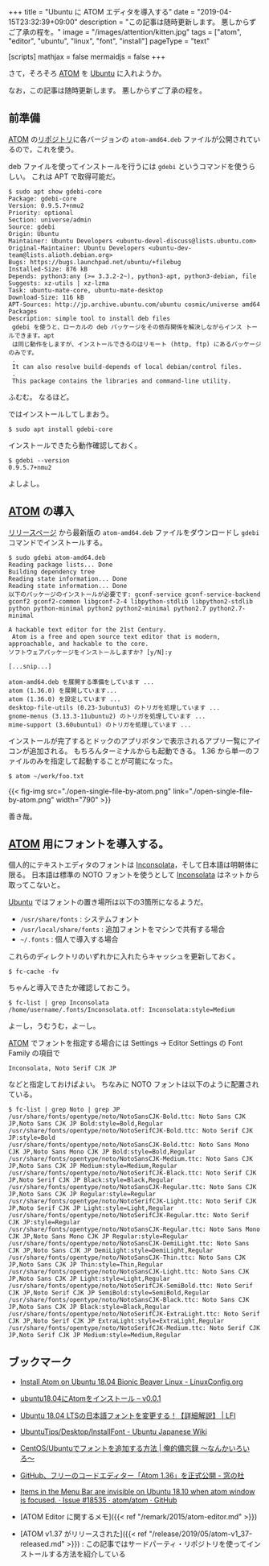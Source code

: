 +++
title = "Ubuntu に ATOM エディタを導入する"
date = "2019-04-15T23:32:39+09:00"
description = "この記事は随時更新します。 悪しからずご了承の程を。"
image = "/images/attention/kitten.jpg"
tags = ["atom", "editor", "ubuntu", "linux", "font", "install"]
pageType = "text"

[scripts]
  mathjax = false
  mermaidjs = false
+++

さて，そろそろ [ATOM] を [Ubuntu] に入れようか。

なお，この記事は随時更新します。
悪しからずご了承の程を。

## 前準備

[ATOM] の[リポジトリ](https://github.com/atom/atom/ "atom/atom: The hackable text editor")に各バージョンの `atom-amd64.deb` ファイルが公開されているので，これを使う。

deb ファイルを使ってインストールを行うには `gdebi` というコマンドを使うらしい。
これは APT で取得可能だ。

```text
$ sudo apt show gdebi-core
Package: gdebi-core
Version: 0.9.5.7+nmu2
Priority: optional
Section: universe/admin
Source: gdebi
Origin: Ubuntu
Maintainer: Ubuntu Developers <ubuntu-devel-discuss@lists.ubuntu.com>
Original-Maintainer: Ubuntu Developers <ubuntu-dev-team@lists.alioth.debian.org>
Bugs: https://bugs.launchpad.net/ubuntu/+filebug
Installed-Size: 876 kB
Depends: python3:any (>= 3.3.2-2~), python3-apt, python3-debian, file
Suggests: xz-utils | xz-lzma
Task: ubuntu-mate-core, ubuntu-mate-desktop
Download-Size: 116 kB
APT-Sources: http://jp.archive.ubuntu.com/ubuntu cosmic/universe amd64 Packages
Description: simple tool to install deb files
 gdebi を使うと、ローカルの deb パッケージをその依存関係を解決しながらインス トールできます。apt
 は同じ動作をしますが、インストールできるのはリモート (http, ftp) にあるパッケージのみです。
 .
 It can also resolve build-depends of local debian/control files.
 .
 This package contains the libraries and command-line utility.
```

ふむむ。
なるほど。

ではインストールしてしまおう。

```text
$ sudo apt install gdebi-core
```

インストールできたら動作確認しておく。

```text
$ gdebi --version
0.9.5.7+nmu2
```

よしよし。

## [ATOM] の導入

[リリースページ](https://github.com/atom/atom/releases "Releases · atom/atom") から最新版の `atom-amd64.deb` ファイルをダウンロードし `gdebi` コマンドでインストールする。

```text
$ sudo gdebi atom-amd64.deb
Reading package lists... Done
Building dependency tree        
Reading state information... Done
Reading state information... Done
以下のパッケージのインストールが必要です: gconf-service gconf-service-backend gconf2 gconf2-common libgconf-2-4 libpython-stdlib libpython2-stdlib python python-minimal python2 python2-minimal python2.7 python2.7-minimal 

A hackable text editor for the 21st Century.
 Atom is a free and open source text editor that is modern, approachable, and hackable to the core.
ソフトウェアパッケージをインストールしますか? [y/N]:y

[...snip...]

atom-amd64.deb を展開する準備をしています ...
atom (1.36.0) を展開しています...
atom (1.36.0) を設定しています ...
desktop-file-utils (0.23-3ubuntu3) のトリガを処理しています ...
gnome-menus (3.13.3-11ubuntu2) のトリガを処理しています ...
mime-support (3.60ubuntu1) のトリガを処理しています ...
```

インストールが完了するとドックのアプリボタンで表示されるアプリ一覧にアイコンが追加される。
もちろんターミナルからも起動できる。
1.36 から単一のファイルのみを指定して起動することが可能になった。

```text
$ atom ~/work/foo.txt 
```

{{< fig-img src="./open-single-file-by-atom.png" link="./open-single-file-by-atom.png" width="790" >}}

善き哉。

## [ATOM] 用にフォントを導入する。

個人的にテキストエディタのフォントは [Inconsolata]，そして日本語は明朝体に限る。
日本語は標準の NOTO フォントを使うとして [Inconsolata] はネットから取ってこないと。

[Ubuntu] ではフォントの置き場所は以下の3箇所になるようだ。

- `/usr/share/fonts` : システムフォント
- `/usr/local/share/fonts` : 追加フォントをマシンで共有する場合
- `~/.fonts` : 個人で導入する場合

これらのディレクトリのいずれかに入れたらキャッシュを更新しておく。

```text
$ fc-cache -fv
```

ちゃんと導入できたか確認しておこう。

```text
$ fc-list | grep Inconsolata
/home/username/.fonts/Inconsolata.otf: Inconsolata:style=Medium
```

よーし，うむうむ，よーし。

[ATOM] でフォントを指定する場合には Settings → Editor Settings の Font Family の項目で

```
Inconsolata, Noto Serif CJK JP
```

などと指定しておけばよい。
ちなみに NOTO フォントは以下のように配置されている。

```text
$ fc-list | grep Noto | grep JP
/usr/share/fonts/opentype/noto/NotoSansCJK-Bold.ttc: Noto Sans CJK JP,Noto Sans CJK JP Bold:style=Bold,Regular
/usr/share/fonts/opentype/noto/NotoSerifCJK-Bold.ttc: Noto Serif CJK JP:style=Bold
/usr/share/fonts/opentype/noto/NotoSansCJK-Bold.ttc: Noto Sans Mono CJK JP,Noto Sans Mono CJK JP Bold:style=Bold,Regular
/usr/share/fonts/opentype/noto/NotoSansCJK-Medium.ttc: Noto Sans CJK JP,Noto Sans CJK JP Medium:style=Medium,Regular
/usr/share/fonts/opentype/noto/NotoSerifCJK-Black.ttc: Noto Serif CJK JP,Noto Serif CJK JP Black:style=Black,Regular
/usr/share/fonts/opentype/noto/NotoSansCJK-Regular.ttc: Noto Sans CJK JP,Noto Sans CJK JP Regular:style=Regular
/usr/share/fonts/opentype/noto/NotoSerifCJK-Light.ttc: Noto Serif CJK JP,Noto Serif CJK JP Light:style=Light,Regular
/usr/share/fonts/opentype/noto/NotoSerifCJK-Regular.ttc: Noto Serif CJK JP:style=Regular
/usr/share/fonts/opentype/noto/NotoSansCJK-Regular.ttc: Noto Sans Mono CJK JP,Noto Sans Mono CJK JP Regular:style=Regular
/usr/share/fonts/opentype/noto/NotoSansCJK-DemiLight.ttc: Noto Sans CJK JP,Noto Sans CJK JP DemiLight:style=DemiLight,Regular
/usr/share/fonts/opentype/noto/NotoSansCJK-Thin.ttc: Noto Sans CJK JP,Noto Sans CJK JP Thin:style=Thin,Regular
/usr/share/fonts/opentype/noto/NotoSansCJK-Light.ttc: Noto Sans CJK JP,Noto Sans CJK JP Light:style=Light,Regular
/usr/share/fonts/opentype/noto/NotoSerifCJK-SemiBold.ttc: Noto Serif CJK JP,Noto Serif CJK JP SemiBold:style=SemiBold,Regular
/usr/share/fonts/opentype/noto/NotoSansCJK-Black.ttc: Noto Sans CJK JP,Noto Sans CJK JP Black:style=Black,Regular
/usr/share/fonts/opentype/noto/NotoSerifCJK-ExtraLight.ttc: Noto Serif CJK JP,Noto Serif CJK JP ExtraLight:style=ExtraLight,Regular
/usr/share/fonts/opentype/noto/NotoSerifCJK-Medium.ttc: Noto Serif CJK JP,Noto Serif CJK JP Medium:style=Medium,Regular
```

## ブックマーク

- [Install Atom on Ubuntu 18.04 Bionic Beaver Linux - LinuxConfig.org](https://linuxconfig.org/install-atom-on-ubuntu-18-04-bionic-beaver-linux)
- [ubuntu18.04にAtomをインストール – v0.0.1](https://www.leo-leo.uno/2018/08/18/392/)
- [Ubuntu 18.04 LTSの日本語フォントを変更する！【詳細解説】 | LFI](https://linuxfan.info/ubuntu-18-04-change-ja-font)
- [UbuntuTips/Desktop/InstallFont - Ubuntu Japanese Wiki](https://wiki.ubuntulinux.jp/UbuntuTips/Desktop/InstallFont)
- [CentOS/Ubuntuでフォントを追加する方法 | 俺的備忘録 〜なんかいろいろ〜](https://orebibou.com/2017/01/centosubuntu%E3%81%A7%E3%83%95%E3%82%A9%E3%83%B3%E3%83%88%E3%82%92%E8%BF%BD%E5%8A%A0%E3%81%99%E3%82%8B%E6%96%B9%E6%B3%95/)
- [GitHub、フリーのコードエディター「Atom 1.36」を正式公開 - 窓の杜](https://forest.watch.impress.co.jp/docs/news/1180090.html)
- [Items in the Menu Bar are invisible on Ubuntu 18.10 when atom window is focused. · Issue #18535 · atom/atom · GitHub](https://github.com/atom/atom/issues/18535)

- [ATOM Editor に関するメモ]({{< ref "/remark/2015/atom-editor.md" >}})
- [ATOM v1.37 がリリースされた]({{< ref "/release/2019/05/atom-v1_37-released.md" >}}) : この記事ではサードパーティ・リポジトリを使ってインストールする方法を紹介している

[ATOM]: https://atom.io/
[Ubuntu]: https://www.ubuntu.com/ "The leading operating system for PCs, IoT devices, servers and the cloud | Ubuntu"
[Inconsolata]: https://www.levien.com/type/myfonts/inconsolata.html
